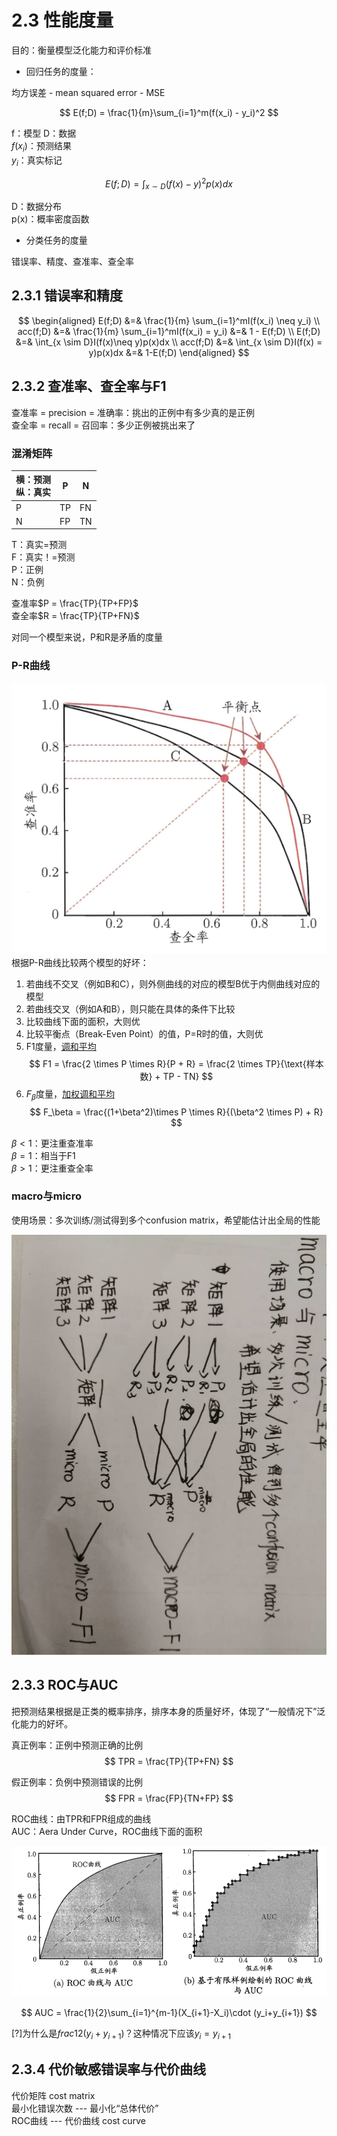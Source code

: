 # 2.3 性能度量

目的：衡量模型泛化能力和评价标准

- 回归任务的度量：  

均方误差 - mean squared error - MSE  

$$
E(f;D) = \frac{1}{m}\sum_{i=1}^m(f(x_i) - y_i)^2
$$

f：模型
D：数据  
$f(x_i)$：预测结果  
$y_i$：真实标记  

$$
E(f;D) = \int_{x \sim D}(f(x)-y)^2p(x)dx
$$

D：数据分布  
p(x)：概率密度函数  

- 分类任务的度量

错误率、精度、查准率、查全率

## 2.3.1 错误率和精度

$$
\begin{aligned}
E(f;D) &=& \frac{1}{m} \sum_{i=1}^mI(f(x_i) \neq y_i)   \\
acc(f;D) &=& \frac{1}{m} \sum_{i=1}^mI(f(x_i) = y_i) &=& 1 - E(f;D)   \\
E(f;D) &=& \int_{x \sim D}I(f(x)\neq y)p(x)dx  \\
acc(f;D) &=& \int_{x \sim D}I(f(x) = y)p(x)dx  &=& 1-E(f;D)
\end{aligned}
$$

## 2.3.2 查准率、查全率与F1

查准率 = precision = 准确率：挑出的正例中有多少真的是正例  
查全率 = recall = 召回率：多少正例被挑出来了  

### 混淆矩阵

| 横：预测<br>纵：真实|P|N|
|---|---|---|
|P|TP|FN|
|N|FP|TN|

T：真实=预测  
F：真实！=预测  
P：正例  
N：负例

查准率$P = \frac{TP}{TP+FP}$  
查全率$R = \frac{TP}{TP+FN}$  

对同一个模型来说，P和R是矛盾的度量  

### P-R曲线

![](/assets/Chapter2/1.png)  
根据P-R曲线比较两个模型的好坏：  
1. 若曲线不交叉（例如B和C），则外侧曲线的对应的模型B优于内侧曲线对应的模型  
2. 若曲线交叉（例如A和B），则只能在具体的条件下比较  
3. 比较曲线下面的面积，大则优  
4. 比较平衡点（Break-Even Point）的值，P=R时的值，大则优  
5. F1度量，[调和平均](https://windmissing.github.io/mathematics_basic_for_ML/Mathematics/average.html)  
$$
F1 = \frac{2 \times P \times R}{P + R} = \frac{2 \times TP}{\text{样本数} + TP - TN}
$$
6. $F_\beta$度量，[加权调和平均](https://windmissing.github.io/mathematics_basic_for_ML/Mathematics/average.html)    
$$
F_\beta = \frac{(1+\beta^2)\times P \times R}{(\beta^2 \times P) + R}
$$

$\beta < 1$：更注重查准率  
$\beta = 1$：相当于F1  
$\beta > 1$：更注重查全率  

### macro与micro

使用场景：多次训练/测试得到多个confusion matrix，希望能估计出全局的性能  

![](/assets/Chapter2/2.jpg)  

## 2.3.3 ROC与AUC

把预测结果根据是正类的概率排序，排序本身的质量好坏，体现了“一般情况下”泛化能力的好坏。  

真正例率：正例中预测正确的比例  
$$
TPR = \frac{TP}{TP+FN}
$$

假正例率：负例中预测错误的比例  
$$
FPR = \frac{FP}{TN+FP}
$$

ROC曲线：由TPR和FPR组成的曲线  
AUC：Aera Under Curve，ROC曲线下面的面积  

![](/assets/Chapter2/3.png)  

$$
AUC = \frac{1}{2}\sum_{i=1}^{m-1}(X_{i+1}-X_i)\cdot (y_i+y_{i+1})
$$

[?]为什么是$frac{1}{2}(y_i+y_{i+1})$？这种情况下应该$y_i=y_{i+1}$

## 2.3.4 代价敏感错误率与代价曲线

代价矩阵 cost matrix  
最小化错误次数 --- 最小化“总体代价”  
ROC曲线 --- 代价曲线 cost curve